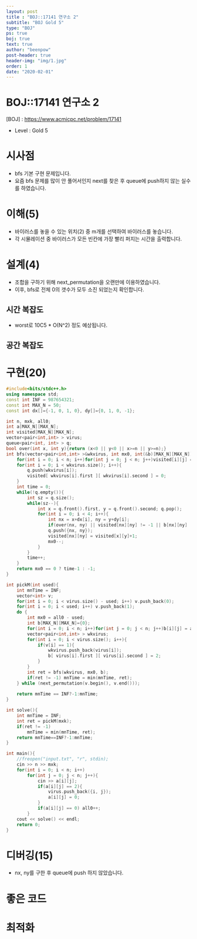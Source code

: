 ```yaml
---
layout: post
title : "BOJ::17141 연구소 2"
subtitle: "BOJ Gold 5"
type: "BOJ"
ps: true
boj: true
text: true
author: "beenpow"
post-header: true
header-img: "img/1.jpg"
order: 1
date: "2020-02-01"
---
```


# BOJ::17141 연구소 2
[BOJ] : <https://www.acmicpc.net/problem/17141>
- Level : Gold 5

# 시사점
- bfs 기본 구현 문제입니다.
- 요즘 bfs 문제를 많이 안 풀어서인지 next를 찾은 후 queue에 push하지 않는 실수를 하였습니다.

# 이해(5)
- 바이러스를 놓을 수 있는 위치(2) 중 m개를 선택하여 바이러스를 놓습니다.
- 각 시뮬레이션 중 바이러스가 모든 빈칸에 가장 빨리 퍼지는 시간을 출력합니다.


# 설계(4)

- 조합을 구하기 위해 next_permutation을 오랜만에 이용하였습니다.
- 이후, bfs로 전체 0의 갯수가 모두 소진 되었는지 확인합니다.


## 시간 복잡도
- worst로 10C5 * O(N^2) 정도 예상됩니다.


## 공간 복잡도

# 구현(20)

```cpp
#include<bits/stdc++.h>
using namespace std;
const int INF = 987654321;
const int MAX_N = 50;
const int dx[]={-1, 0, 1, 0}, dy[]={0, 1, 0, -1};

int n, mxk, all0;
int a[MAX_N][MAX_N];
int visited[MAX_N][MAX_N];
vector<pair<int,int> > virus;
queue<pair<int, int> > q;
bool over(int x, int y){return (x<0 || y<0 || x>=n || y>=n);}
int bfs(vector<pair<int,int> >&wkvirus, int mx0, int(&b)[MAX_N][MAX_N]){
    for(int i = 0; i < n; i++)for(int j = 0; j < n; j++)visited[i][j] = -1;
    for(int i = 0; i < wkvirus.size(); i++){
        q.push(wkvirus[i]);
        visited[ wkvirus[i].first ][ wkvirus[i].second ] = 0;
    }
    int time = 0;
    while(!q.empty()){
        int sz = q.size();
        while(sz--){
            int x = q.front().first, y = q.front().second; q.pop();
            for(int i = 0; i < 4; i++){
                int nx = x+dx[i], ny = y+dy[i];
                if(over(nx, ny) || visited[nx][ny] != -1 || b[nx][ny] != 0) continue;
                q.push({nx, ny});
                visited[nx][ny] = visited[x][y]+1;
                mx0--;
            }
        }
        time++;
    }
    return mx0 == 0 ? time-1 : -1;
}

int pickM(int used){
    int mnTime = INF;
    vector<int> v;
    for(int i = 0; i < virus.size() - used; i++) v.push_back(0);
    for(int i = 0; i < used; i++) v.push_back(1);
    do {
        int mx0 = all0 - used;
        int b[MAX_N][MAX_N]={0};
        for(int i = 0; i < n; i++)for(int j = 0; j < n; j++)b[i][j] = a[i][j];
        vector<pair<int,int> > wkvirus;
        for(int i = 0; i < virus.size(); i++){
            if(v[i] == 1){
                wkvirus.push_back(virus[i]);
                b[ virus[i].first ][ virus[i].second ] = 2;
            }
        }
        int ret = bfs(wkvirus, mx0, b);
        if(ret != -1) mnTime = min(mnTime, ret);
    } while (next_permutation(v.begin(), v.end()));
    
    return mnTime == INF?-1:mnTime;
}

int solve(){
    int mnTime = INF;
    int ret = pickM(mxk);
    if(ret != -1)
        mnTime = min(mnTime, ret);
    return mnTime==INF?-1:mnTime;
}

int main(){
    //freopen("input.txt", "r", stdin);
    cin >> n >> mxk;
    for(int i = 0; i < n; i++)
        for(int j = 0; j < n; j++){
            cin >> a[i][j];
            if(a[i][j] == 2){
                virus.push_back({i, j});
                a[i][j] = 0;
            }
            if(a[i][j] == 0) all0++;
        }
    cout << solve() << endl;
    return 0;
}
```

# 디버깅(15)
- nx, ny를 구한 후 queue에 push 하지 않았습니다.

# 좋은 코드

# 최적화
